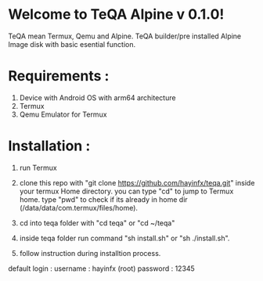 # Welcome to TeQA Alpine v 0.1.0!
                                                     
TeQA mean Termux, Qemu and Alpine. TeQA builder/pre installed Alpine Image disk with basic esential function.

# Requirements :

1. Device with Android OS with arm64 architecture
2. Termux
3. Qemu Emulator for Termux

# Installation :

1. run Termux
2. clone this repo with "git clone https://github.com/hayinfx/teqa.git" inside your termux Home directory. you can type "cd" to jump to Termux home. type "pwd" to check if its already in home dir (/data/data/com.termux/files/home).
2. cd into teqa folder with "cd teqa" or "cd ~/teqa" 
3. inside teqa folder run command "sh install.sh" or "sh ./install.sh".

4. follow instruction during installtion process.

default login :
username : hayinfx (root)
password : 12345

